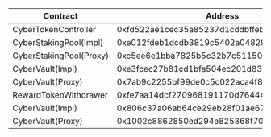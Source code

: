 | Contract                | Address                                    |
| ----------------------- | ------------------------------------------ |
| CyberTokenController    | 0xfd522ae1cec35a85237d1cddbffebe65e49efb98 |
| CyberStakingPool(Impl)  | 0xe012fdeb1dcdb3819c5402a04829cf8cd737070e |
| CyberStakingPool(Proxy) | 0xc5ee6e1bba7825b5c32b7c511501027614f8d227 |
| CyberVault(Impl)        | 0xe3fcec27b81cd1bfa504ec201d83d57e44a0ef35 |
| CyberVault(Proxy)       | 0x7ab9c2255bf99de0c5c022aca4f8c2ded147ef7e |
| RewardTokenWithdrawer   | 0xfe7aa14dcf270968191170d764441a78cb0f72b2 |
| CyberVault(Impl)        | 0x806c37a06ab64ce29eb28f01ae67ea4715894461 |
| CyberVault(Proxy)       | 0x1002c8862850ed294e825368f70ae7ea9ad7bbc9 |
